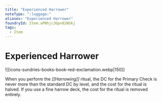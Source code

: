 ```yaml
---
title: "Experienced Harrower"
noteType: ":luggage:"
aliases: "Experienced Harrower"
foundryId: Item.aPNhjc3Gpv82WSkj
tags:
  - Item
---
```


# Experienced Harrower
![[icons-sundries-books-book-red-exclamation.webp|150]]

When you perform the _[[Harrowing]]_ ritual, the DC for the Primary Check is never more than the standard DC by level, and the cost for the ritual is halved. If you use a fine harrow deck, the cost for the ritual is removed entirely.
